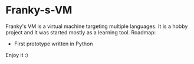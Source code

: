 Franky-s-VM
===========

Franky's VM is a virtual machine targeting multiple languages.
It is a hobby project and it was started mostly as a learning tool.
Roadmap:
- First prototype written in Python

Enjoy it :)
